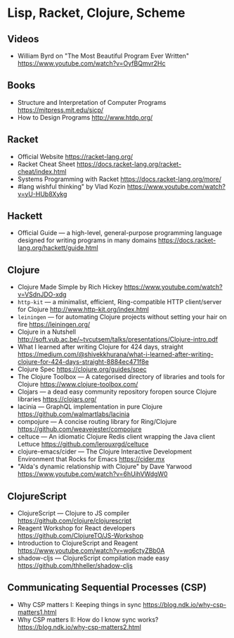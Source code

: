 # Lisp, Racket, Clojure, Scheme

## Videos

* William Byrd on "The Most Beautiful Program Ever Written"
  https://www.youtube.com/watch?v=OyfBQmvr2Hc

## Books

* Structure and Interpretation of Computer Programs
  https://mitpress.mit.edu/sicp/
* How to Design Programs
  http://www.htdp.org/

## Racket

* Official Website
  https://racket-lang.org/
* Racket Cheat Sheet
  https://docs.racket-lang.org/racket-cheat/index.html
* Systems Programming with Racket
  https://docs.racket-lang.org/more/
* #lang wishful thinking" by Vlad Kozin
  https://www.youtube.com/watch?v=yU-HUb8Xykg

## Hackett

* Official Guide — a high-level, general-purpose programming language designed for writing programs in many domains
  https://docs.racket-lang.org/hackett/guide.html

## Clojure

* Clojure Made Simple by Rich Hickey
  https://www.youtube.com/watch?v=VSdnJDO-xdg
* `http-kit` — a minimalist, efficient, Ring-compatible HTTP client/server for Clojure
  http://www.http-kit.org/index.html
* `leiningen` — for automating Clojure projects without setting your hair on fire
  https://leiningen.org/
* Clojure in a Nutshell
  http://soft.vub.ac.be/~tvcutsem/talks/presentations/Clojure-intro.pdf
* What I learned after writing Clojure for 424 days, straight
  https://medium.com/@shivekkhurana/what-i-learned-after-writing-clojure-for-424-days-straight-8884ec471f8e
* Clojure Spec
  https://clojure.org/guides/spec
* The Clojure Toolbox — A categorised directory of libraries and tools for Clojure
  https://www.clojure-toolbox.com/
* Clojars — a dead easy community repository foropen source Clojure libraries
  https://clojars.org/
* lacinia — GraphQL implementation in pure Clojure 
  https://github.com/walmartlabs/lacinia
* compojure — A concise routing library for Ring/Clojure
  https://github.com/weavejester/compojure
* celtuce — An idiomatic Clojure Redis client wrapping the Java client Lettuce
  https://github.com/lerouxrgd/celtuce
* clojure-emacs/cider — The Clojure Interactive Development Environment that Rocks for Emacs
  https://cider.mx
* "Alda's dynamic relationship with Clojure" by Dave Yarwood
  https://www.youtube.com/watch?v=6hUihVWdgW0

## ClojureScript

* ClojureScript — Clojure to JS compiler
  https://github.com/clojure/clojurescript
* Reagent Workshop for React developers
  https://github.com/ClojureTO/JS-Workshop
* Introduction to ClojureScript and Reagent
  https://www.youtube.com/watch?v=wq6ctyZBb0A
* shadow-cljs — ClojureScript compilation made easy
  https://github.com/thheller/shadow-cljs

## Communicating Sequential Processes (CSP)

* Why CSP matters I: Keeping things in sync
  https://blog.ndk.io/why-csp-matters1.html
* Why CSP matters II: How do I know sync works?
  https://blog.ndk.io/why-csp-matters2.html
